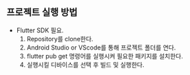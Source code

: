 ## 프로젝트 실행 방법
- Flutter SDK 필요.
    1. Repository를 clone한다.
    2. Android Studio or VScode를 통해 프로젝트 폴더를 연다.
    3. flutter pub get 명령어를 실행시켜 필요한 패키지를 설치한다.
    5. 실행시킬 디바이스를 선택 후 빌드 및 실행한다.
